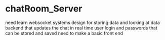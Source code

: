 # chatRoom_Server

need learn websocket
systems design for storing data and looking at data
backend that updates the chat in real time
user login and passwords that can be stored and saved
need to make a basic front end  
